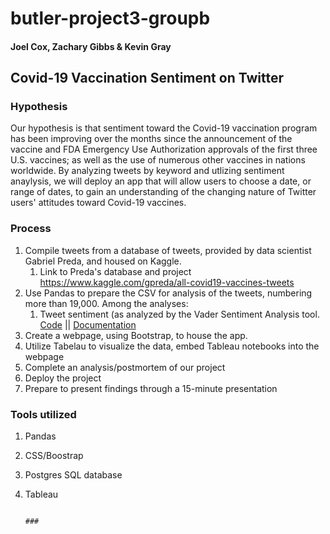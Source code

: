 # butler-project3-groupb
#### Joel Cox, Zachary Gibbs & Kevin Gray

## Covid-19 Vaccination Sentiment on Twitter

### Hypothesis

Our hypothesis is that sentiment toward the Covid-19 vaccination program has been improving over the months since the announcement of the vaccine and FDA Emergency Use Authorization approvals of the first three U.S. vaccines; as well as the use of numerous other vaccines in nations worldwide. 
By analyzing tweets by keyword and utlizing sentiment anaylysis, we will deploy an app that will allow users to choose a date, or range of dates, to gain an understanding of the changing nature of Twitter users' attitudes toward Covid-19 vaccines.

### Process

1. Compile tweets from a database of tweets, provided by data scientist Gabriel Preda, and housed on Kaggle.
    1. Link to Preda's database and project https://www.kaggle.com/gpreda/all-covid19-vaccines-tweets
1. Use Pandas to prepare the CSV for analysis of the tweets, numbering more than 19,000. Among the analyses:
    1. Tweet sentiment (as analyzed by the Vader Sentiment Analysis tool. [Code](http://www.nltk.org/howto/sentiment.html) || [Documentation](http://www.nltk.org/_modules/nltk/sentiment/vader.html)
1. Create a webpage, using Bootstrap, to house the app.
1. Utilize Tabelau to visualize the data, embed Tableau notebooks into the webpage
1. Complete an analysis/postmortem of our project
1. Deploy the project
1. Prepare to present findings through a 15-minute presentation

### Tools utilized
1. Pandas
2. CSS/Boostrap
3. Postgres SQL database
4. Tableau

                                                                                       ###



